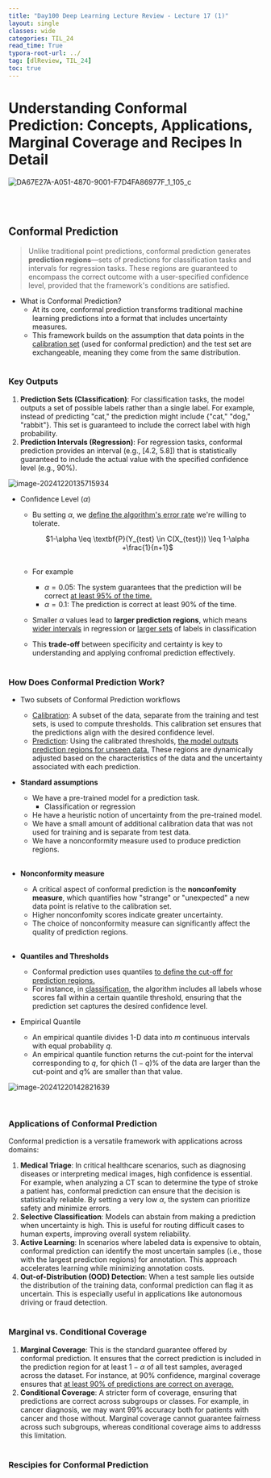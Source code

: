 ```yaml
---
title: "Day100 Deep Learning Lecture Review - Lecture 17 (1)"
layout: single
classes: wide
categories: TIL_24
read_time: True
typora-root-url: ../
tag: [dlReview, TIL_24]
toc: true 
---
```


# Understanding Conformal Prediction: Concepts, Applications, Marginal Coverage and Recipes In Detail

![DA67E27A-A051-4870-9001-F7D4FA86977F_1_105_c](/images/2024-11-12-TIL24_Day100_DL/DA67E27A-A051-4870-9001-F7D4FA86977F_1_105_c.jpeg)

<br><br>

## Conformal Prediction

> Unlike traditional point predictions, conformal prediction generates **prediction regions**—sets of predictions for classification tasks and intervals for regression tasks. These regions are guaranteed to encompass the correct outcome with a user-specified confidence level, provided that the framework's conditions are satisfied.

- What is Conformal Prediction?
  - At its core, conformal prediction transforms traditional machine learning predictions into a format that includes uncertainty measures.
  - This framework builds on the assumption that data points in the <u>calibration set</u> (used for conformal prediction) and the test set are exchangeable, meaning they come from the same distribution. <br><br>



### Key Outputs

1. **Prediction Sets (Classification)**: For classification tasks, the model outputs a set of possible labels rather than a single label. For example, instead of predicting "cat," the prediction might include {"cat," "dog," "rabbit"}. This set is guaranteed to include the correct label with high probability.
2. **Prediction Intervals (Regression)**: For regression tasks, conformal prediction provides an interval (e.g., [4.2, 5.8]) that is statistically guaranteed to include the actual value with the specified confidence level (e.g., 90%).<br>

![image-20241220135715934](/images/2024-11-12-TIL24_Day100_DL/image-20241220135715934.png)

- Confidence Level ($\alpha$)

  - Bu setting $\alpha$, we <u>define the algorithm's error rate</u> we're willing to tolerate. 

    <center>
      $1-\alpha \leq \textbf{P}(Y_{test} \in C(X_{test})) \leq 1-\alpha +\frac{1}{n+1}$<br><br>
    </center>

  - For example

    - $\alpha = 0.05$: The system guarantees that the prediction will be correct <u>at least 95% of the time.</u>
    - $\alpha = 0.1$: The prediction is correct at least 90% of the time.

  - Smaller $\alpha$ values lead to **larger prediction regions**, which means <u>wider intervals</u> in regression or <u>larger sets</u> of labels in classification

  - This **trade-off** between specificity and certainty is key to understanding and applying confromal prediction effectively. <br><br>

### **How Does Conformal Prediction Work?**

- Two subsets of Conformal Prediction workflows
  - <u>Calibration</u>: A subset of the data, separate from the training and test sets, is used to compute thresholds. This calibration set ensures that the predictions align with the desired confidence level.
  - <u>Prediction</u>: Using the calibrated thresholds, <u>the model outputs prediction regions for unseen data.</u> These regions are dynamically adjusted based on the characteristics of the data and the uncertainty associated with each prediction.

- **Standard assumptions**
  - We have a pre-trained model for a prediction task.
    - Classification or regression
  - He have a heuristic notion of uncertainty from the pre-trained model.
  - We have a small amount of additional calibration data that was not used for training and is separate from test data.
  - We have a nonconformity measure used to produce prediction regions.<br><br>

- **Nonconformity measure**
  - A critical aspect of conformal prediction is the **nonconfomity measure**, which quantifies how "strange" or "unexpected" a new data point is relative to the calibration set.
  - Higher nonconfomity scores indicate greater uncertainty.
  - The choice of nonconformity measure can significantly affect the quality of prediction regions.<br><Br>

- **Quantiles and Thresholds**
  - Conformal prediction uses quantiles <u>to define the cut-off for prediction regions.</u> 
  - For instance, in <u>classification</u>, the algorithm includes all labels whose scores fall within a certain quantile threshold, ensuring that the prediction set captures the desired confidence level.<br>

- Empirical Quantile
  - An empirical quantile divides 1-D data into $m$ continuous intervals with equal probability $q$.
  - An empirical quantile function returns the cut-point for the interval corresponding to $q$, for qhich $(1-q)$% of the data are larger than the cut-point and $q$% are smaller than that value.

![image-20241220142821639](/images/2024-11-12-TIL24_Day100_DL/image-20241220142821639.png)



<br>

### Applications of Conformal Prediction

Conformal prediction is a versatile framework with applications across domains:

1. **Medical Triage**: In critical healthcare scenarios, such as diagnosing diseases or interpreting medical images, high confidence is essential. For example, when analyzing a CT scan to determine the type of stroke a patient has, conformal prediction can ensure that the decision is statistically reliable. By setting a very low $\alpha$, the system can prioritize safety and minimize errors.
2. **Selective Classification**: Models can abstain from making a prediction when uncertainty is high. This is useful for routing difficult cases to human experts, improving overall system reliability.
3. **Active Learning**: In scenarios where labeled data is expensive to obtain, conformal prediction can identify the most uncertain samples (i.e., those with the largest prediction regions) for annotation. This approach accelerates learning while minimizing annotation costs.
4. **Out-of-Distribution (OOD) Detection**: When a test sample lies outside the distribution of the training data, conformal prediction can flag it as uncertain. This is especially useful in applications like autonomous driving or fraud detection.<br><br>

### Marginal vs. Conditional Coverage

1. **Marginal Coverage**: This is the standard guarantee offered by conformal prediction. It ensures that the correct prediction is included in the prediction region for at least $1-\alpha$ of all test samples, averaged across the dataset. For instance, at 90% confidence, marginal coverage ensures that <u>at least 90% of predictions are correct on average.</u>
2. **Conditional Coverage**: A stricter form of coverage, ensuring that predictions are correct across subgroups or classes. For example, in cancer diagnosis, we may want 99% accuracy both for patients with cancer and those without. Marginal coverage cannot guarantee fairness across such subgroups, whereas conditional coverage aims to addresss this limitation. <Br><Br>

### Rescipies for Conformal Prediction





